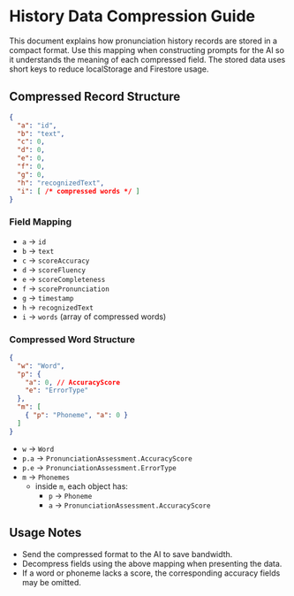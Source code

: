 # History Data Compression Guide

This document explains how pronunciation history records are stored in a compact format. Use this mapping when constructing prompts for the AI so it understands the meaning of each compressed field. The stored data uses short keys to reduce localStorage and Firestore usage.

## Compressed Record Structure
```json
{
  "a": "id",
  "b": "text",
  "c": 0,
  "d": 0,
  "e": 0,
  "f": 0,
  "g": 0,
  "h": "recognizedText",
  "i": [ /* compressed words */ ]
}
```

### Field Mapping
- `a` → `id`
- `b` → `text`
- `c` → `scoreAccuracy`
- `d` → `scoreFluency`
- `e` → `scoreCompleteness`
- `f` → `scorePronunciation`
- `g` → `timestamp`
- `h` → `recognizedText`
- `i` → `words` (array of compressed words)

### Compressed Word Structure
```json
{
  "w": "Word",
  "p": {
    "a": 0, // AccuracyScore
    "e": "ErrorType"
  },
  "m": [
    { "p": "Phoneme", "a": 0 }
  ]
}
```
- `w` → `Word`
- `p.a` → `PronunciationAssessment.AccuracyScore`
- `p.e` → `PronunciationAssessment.ErrorType`
- `m` → `Phonemes`
  - inside `m`, each object has:
    - `p` → `Phoneme`
    - `a` → `PronunciationAssessment.AccuracyScore`

## Usage Notes
- Send the compressed format to the AI to save bandwidth.
- Decompress fields using the above mapping when presenting the data.
- If a word or phoneme lacks a score, the corresponding accuracy fields may be omitted.
